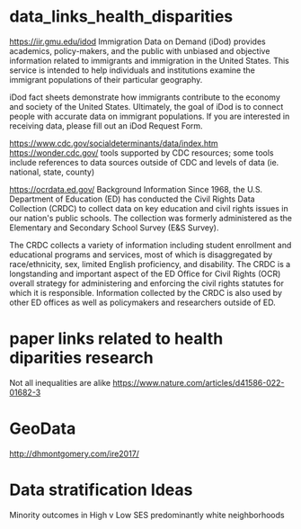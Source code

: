 # data_links_health_disparities

https://iir.gmu.edu/idod
Immigration Data on Demand (iDod) provides academics, policy-makers, and the public with unbiased and objective information related to immigrants and immigration in the United States. This service is intended to help individuals and institutions examine the immigrant populations of their particular geography. 

iDod fact sheets demonstrate how immigrants contribute to the economy and society of the United States. Ultimately, the goal of iDod is to connect people with accurate data on immigrant populations. If you are interested in receiving data, please fill out an iDod Request Form.

https://www.cdc.gov/socialdeterminants/data/index.htm
https://wonder.cdc.gov/
tools supported by CDC resources; some tools include references to data sources outside of CDC and levels of data (ie. national, state, county)

https://ocrdata.ed.gov/
Background Information
Since 1968, the U.S. Department of Education (ED) has conducted the Civil Rights Data Collection (CRDC) to collect data on key education and civil rights issues in our nation's public schools. The collection was formerly administered as the Elementary and Secondary School Survey (E&S Survey).

The CRDC collects a variety of information including student enrollment and educational programs and services, most of which is disaggregated by race/ethnicity, sex, limited English proficiency, and disability. The CRDC is a longstanding and important aspect of the ED Office for Civil Rights (OCR) overall strategy for administering and enforcing the civil rights statutes for which it is responsible. Information collected by the CRDC is also used by other ED offices as well as policymakers and researchers outside of ED.

# paper links related to health diparities research

Not all inequalities are alike
https://www.nature.com/articles/d41586-022-01682-3

# GeoData

http://dhmontgomery.com/ire2017/

# Data stratification Ideas
Minority outcomes in High v Low SES predominantly white neighborhoods
